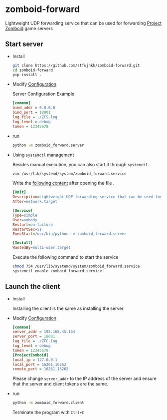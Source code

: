 # zomboid-forward
Lightweight UDP forwarding service that can be used for forwarding [Project Zomboid](https://pzwiki.net/wiki/Main_Page) game servers

## Start server

- Install

  ```bash
  git clone https://github.com/stfujnkk/zomboid-forward.git
  cd zomboid-forward
  pip install .
  ```

  

- Modify [Configuration](./server.ini)

  Server Configuration Example

  ```ini
  [common]
  bind_addr = 0.0.0.0
  bind_port = 18001
  log_file = ./ZFS.log
  log_level = debug
  token = 12345678
  ```

- run

  ```bash
  python -m zomboid_forward.server
  ```

- Using `systemctl` management

  Besides manual execution, you can also start it through `systemctl`.

  ```bash
  vim /usr/lib/systemd/system/zomboid_forward.service
  ```

  Write the [following content](./systemd/zomboid_forward.service) after opening the file .
  
  ```ini
  [Unit]
  Description=Lightweight UDP forwarding service that can be used for forwarding Project Zomboid game servers
  After=network.target
  
  [Service]
  Type=simple
  User=nobody
  Restart=on-failure
  RestartSec=5s
  ExecStart=/usr/bin/python -m zomboid_forward.server
  
  [Install]
  WantedBy=multi-user.target
  ```
  
  Execute the following command to start the service
  
  ```bash
  chmod 754 /usr/lib/systemd/system/zomboid_forward.service
  systemctl enable zomboid_forward.service
  ```

## Launch the client

- Install

  Installing the client is the same as installing the server

- Modify [Configuration](./client.ini)

  ```ini
  [common]
  server_addr = 192.168.45.154
  server_port = 18001
  log_file = ./ZFC.log
  log_level = debug
  token = 12345678
  [ProjectZomboid]
  local_ip = 127.0.0.1
  local_port = 16261,16262
  remote_port = 16261,16262
  ```

  Please change `server_addr` to the IP address of the server and ensure that the server and client tokens are the same.

- run

  ```bash
  python -m zomboid_forward.client
  ```
  
  Terminate the program with `Ctrl+C`




